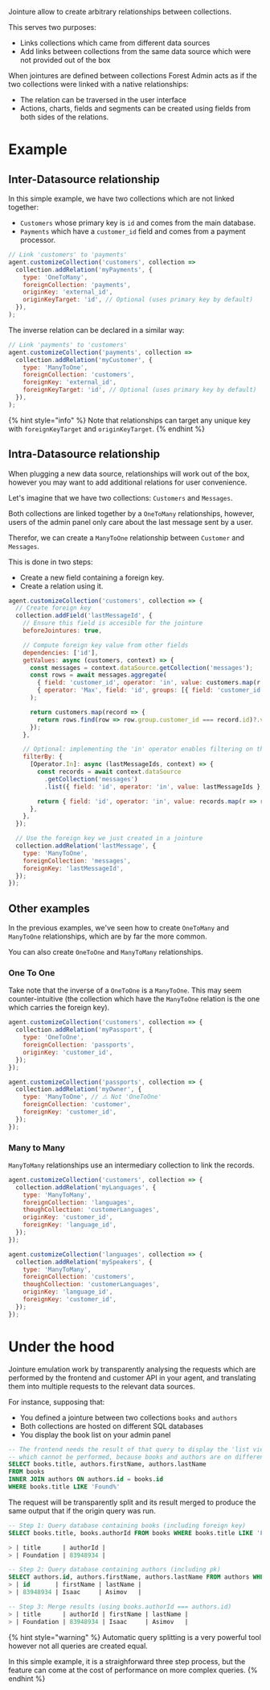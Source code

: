Jointure allow to create arbitrary relationships between collections.

This serves two purposes:

- Links collections which came from different data sources
- Add links between collections from the same data source which were not provided out of the box

When jointures are defined between collections Forest Admin acts as if the two collections were linked with a native relationships:

- The relation can be traversed in the user interface
- Actions, charts, fields and segments can be created using fields from both sides of the relations.

# Example

## Inter-Datasource relationship

In this simple example, we have two collections which are not linked together:

- `Customers` whose primary key is `id` and comes from the main database.
- `Payments` which have a `customer_id` field and comes from a payment processor.

```javascript
// Link 'customers' to 'payments'
agent.customizeCollection('customers', collection =>
  collection.addRelation('myPayments', {
    type: 'OneToMany',
    foreignCollection: 'payments',
    originKey: 'external_id',
    originKeyTarget: 'id', // Optional (uses primary key by default)
  }),
);
```

The inverse relation can be declared in a similar way:

```javascript
// Link 'payments' to 'customers'
agent.customizeCollection('payments', collection =>
  collection.addRelation('myCustomer', {
    type: 'ManyToOne',
    foreignCollection: 'customers',
    foreignKey: 'external_id',
    foreignKeyTarget: 'id', // Optional (uses primary key by default)
  }),
);
```

{% hint style="info" %}
Note that relationships can target any unique key with `foreignKeyTarget` and `originKeyTarget`.
{% endhint %}

## Intra-Datasource relationship

When plugging a new data source, relationships will work out of the box, however you may want to add additional relations for user convenience.

Let's imagine that we have two collections: `Customers` and `Messages`.

Both collections are linked together by a `OneToMany` relationships, however, users of the admin panel only care about the last message sent by a user.

Therefor, we can create a `ManyToOne` relationship between `Customer` and `Messages`.

This is done in two steps:

- Create a new field containing a foreign key.
- Create a relation using it.

```javascript
agent.customizeCollection('customers', collection => {
  // Create foreign key
  collection.addField('lastMessageId', {
    // Ensure this field is accesible for the jointure
    beforeJointures: true,

    // Compute foreign key value from other fields
    dependencies: ['id'],
    getValues: async (customers, context) => {
      const messages = context.dataSource.getCollection('messages');
      const rows = await messages.aggregate(
        { field: 'customer_id', operator: 'in', value: customers.map(r => r.id) },
        { operator: 'Max', field: 'id', groups: [{ field: 'customer_id' }] },
      );

      return customers.map(record => {
        return rows.find(row => row.group.customer_id === record.id)?.value ?? null;
      });
    },

    // Optional: implementing the 'in' operator enables filtering on the relation fields.
    filterBy: {
      [Operator.In]: async (lastMessageIds, context) => {
        const records = await context.dataSource
          .getCollection('messages')
          .list({ field: 'id', operator: 'in', value: lastMessageIds }, ['customer_id']);

        return { field: 'id', operator: 'in', value: records.map(r => r.customer_id) };
      },
    },
  });

  // Use the foreign key we just created in a jointure
  collection.addRelation('lastMessage', {
    type: 'ManyToOne',
    foreignCollection: 'messages',
    foreignKey: 'lastMessageId',
  });
});
```

## Other examples

In the previous examples, we've seen how to create `OneToMany` and `ManyToOne` relationships, which are by far the more common.

You can also create `OneToOne` and `ManyToMany` relationships.

### One To One

Take note that the inverse of a `OneToOne` is a `ManyToOne`. This may seem counter-intuitive (the collection which have the `ManyToOne` relation is the one which carries the foreign key).

```javascript
agent.customizeCollection('customers', collection => {
  collection.addRelation('myPassport', {
    type: 'OneToOne',
    foreignCollection: 'passports',
    originKey: 'customer_id',
  });
});

agent.customizeCollection('passports', collection => {
  collection.addRelation('myOwner', {
    type: 'ManyToOne', // ⚠️ Not 'OneToOne'
    foreignCollection: 'customer',
    foreignKey: 'customer_id',
  });
});
```

### Many to Many

`ManyToMany` relationships use an intermediary collection to link the records.

```javascript
agent.customizeCollection('customers', collection => {
  collection.addRelation('myLanguages', {
    type: 'ManyToMany',
    foreignCollection: 'languages',
    thoughCollection: 'customerLanguages',
    originKey: 'customer_id',
    foreignKey: 'language_id',
  });
});

agent.customizeCollection('languages', collection => {
  collection.addRelation('mySpeakers', {
    type: 'ManyToMany',
    foreignCollection: 'customers',
    thoughCollection: 'customerLanguages',
    originKey: 'language_id',
    foreignKey: 'customer_id',
  });
});
```

# Under the hood

Jointure emulation work by transparently analysing the requests which are performed by the frontend and customer API in your agent, and translating them into multiple requests to the relevant data sources.

For instance, supposing that:

- You defined a jointure between two collections `books` and `authors`
- Both collections are hosted on different SQL databases
- You display the book list on your admin panel

```sql
-- The frontend needs the result of that query to display the 'list view'
-- which cannot be performed, because books and authors are on different databases
SELECT books.title, authors.firstName, authors.lastName
FROM books
INNER JOIN authors ON authors.id = books.id
WHERE books.title LIKE 'Found%'
```

The request will be transparently split and its result merged to produce the same output that if the origin query was run.

```sql
-- Step 1: Query database containing books (including foreign key)
SELECT books.title, books.authorId FROM books WHERE books.title LIKE 'Found%';

> | title      | authorId |
> | Foundation | 83948934 |

-- Step 2: Query database containing authors (including pk)
SELECT authors.id, authors.firstName, authors.lastName FROM authors WHERE id IN (83948934);
> | id       | firstName | lastName |
> | 83948934 | Isaac     | Asimov   |

-- Step 3: Merge results (using books.authorId === authors.id)
> | title      | authorId | firstName | lastName |
> | Foundation | 83948934 | Isaac     | Asimov   |
```

{% hint style="warning" %}
Automatic query splitting is a very powerful tool however not all queries are created equal.

In this simple example, it is a straighforward three step process, but the feature can come at the cost of performance on more complex queries.
{% endhint %}
